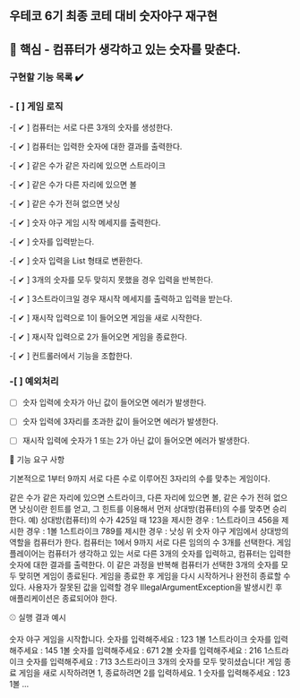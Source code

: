 ## 우테코 6기 최종 코테 대비 숫자야구 재구현

## 🎯 핵심 - 컴퓨터가 생각하고 있는 숫자를 맞춘다.

### 구현할 기능 목록 ✔️

### - [ ] 게임 로직

-[ ✔ ] 컴퓨터는 서로 다른 3개의 숫자를 생성한다.

-[ ✔ ] 컴퓨터는 입력한 숫자에 대한 결과를 출력한다.

-[ ✔ ] 같은 수가 같은 자리에 있으면 스트라이크

-[ ✔ ] 같은 수가 다른 자리에 있으면 볼

-[ ✔ ] 같은 수가 전혀 없으면 낫싱

-[ ✔ ] 숫자 야구 게임 시작 메세지를 출력한다.

-[ ✔ ] 숫자를 입력받는다.

-[ ✔ ] 숫자 입력을 List 형태로 변환한다.

-[ ✔ ] 3개의 숫자를 모두 맞히지 못했을 경우 입력을 반복한다.

-[ ✔ ] 3스트라이크일 경우 재시작 메세지를 출력하고 입력을 받는다.

-[ ✔ ] 재시작 입력으로 1이 들어오면 게임을 새로 시작한다.

-[ ✔ ] 재시작 입력으로 2가 들어오면 게임을 종료한다.

-[ ✔ ] 컨트롤러에서 기능을 조합한다.


### -[  ] 예외처리

-[  ] 숫자 입력에 숫자가 아닌 값이 들어오면 에러가 발생한다.

-[  ] 숫자 입력에 3자리를 초과한 값이 들어오면 에러가 발생한다.

-[  ] 재시작 입력에 숫자가 1 또는 2가 아닌 값이 들어오면 에러가 발생한다.

🚀 기능 요구 사항

기본적으로 1부터 9까지 서로 다른 수로 이루어진 3자리의 수를 맞추는 게임이다.

같은 수가 같은 자리에 있으면 스트라이크, 다른 자리에 있으면 볼, 같은 수가 전혀 없으면 낫싱이란 힌트를 얻고, 그 힌트를 이용해서 먼저 상대방(컴퓨터)의 수를 맞추면 승리한다.
예) 상대방(컴퓨터)의 수가 425일 때
123을 제시한 경우 : 1스트라이크
456을 제시한 경우 : 1볼 1스트라이크
789를 제시한 경우 : 낫싱
위 숫자 야구 게임에서 상대방의 역할을 컴퓨터가 한다. 컴퓨터는 1에서 9까지 서로 다른 임의의 수 3개를 선택한다. 게임 플레이어는 컴퓨터가 생각하고 있는 서로 다른 3개의 숫자를 입력하고, 컴퓨터는 입력한 숫자에
대한 결과를 출력한다.
이 같은 과정을 반복해 컴퓨터가 선택한 3개의 숫자를 모두 맞히면 게임이 종료된다.
게임을 종료한 후 게임을 다시 시작하거나 완전히 종료할 수 있다.
사용자가 잘못된 값을 입력할 경우 IllegalArgumentException을 발생시킨 후 애플리케이션은 종료되어야 한다.

⚾️ 실행 결과 예시

숫자 야구 게임을 시작합니다.
숫자를 입력해주세요 : 123
1볼 1스트라이크
숫자를 입력해주세요 : 145
1볼
숫자를 입력해주세요 : 671
2볼
숫자를 입력해주세요 : 216
1스트라이크
숫자를 입력해주세요 : 713
3스트라이크
3개의 숫자를 모두 맞히셨습니다! 게임 종료
게임을 새로 시작하려면 1, 종료하려면 2를 입력하세요.
1
숫자를 입력해주세요 : 123
1볼
...